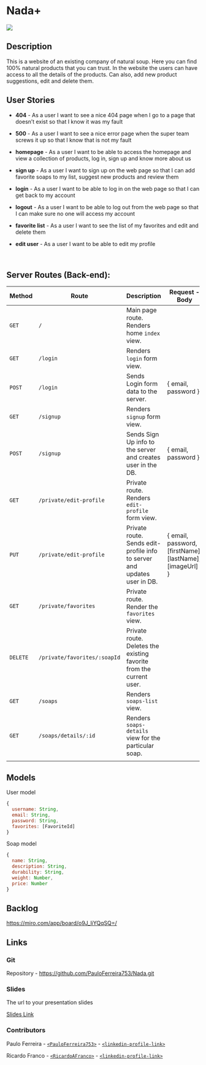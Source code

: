 # Nada+



<img src="C:\Users\Ricardo Franco\Downloads\nada+picture.jpg"  />



## Description

This is a website of an existing company of natural soup. Here you can find 100% natural products that you can trust. In the website the users can have access to all the details of the products.  Can also, add new product suggestions, edit and delete them.  



## User Stories

- **404** - As a user I want to see a nice 404 page when I go to a page that doesn’t exist so that I know it was my fault

- **500** - As a user I want to see a nice error page when the super team screws it up so that I know that is not my fault

- **homepage** - As a user I want to be able to access the homepage and view a collection of products, log in, sign up and know more about us

- **sign up** - As a user I want to sign up on the web page so that I can add favorite soaps to my list, suggest new products and review them

- **login** - As a user I want to be able to log in on the web page so that I can get back to my account

- **logout** - As a user I want to be able to log out from the web page so that I can make sure no one will access my account

- **favorite list** - As a user I want to see the list of my favorites and edit and delete them

- **edit user** - As a user I want to be able to edit my profile

  



<br>



## Server Routes (Back-end):



| **Method** | **Route**                    | **Description**                                              | Request  - Body                                          |
| ---------- | ---------------------------- | ------------------------------------------------------------ | -------------------------------------------------------- |
| `GET`      | `/`                          | Main page route.  Renders home `index` view.                 |                                                          |
| `GET`      | `/login`                     | Renders `login` form view.                                   |                                                          |
| `POST`     | `/login`                     | Sends Login form data to the server.                         | { email, password }                                      |
| `GET`      | `/signup`                    | Renders `signup` form view.                                  |                                                          |
| `POST`     | `/signup`                    | Sends Sign Up info to the server and creates user in the DB. | {  email, password  }                                    |
| `GET`      | `/private/edit-profile`      | Private route. Renders `edit-profile` form view.             |                                                          |
| `PUT`      | `/private/edit-profile`      | Private route. Sends edit-profile info to server and updates user in DB. | { email, password, [firstName], [lastName], [imageUrl] } |
| `GET`      | `/private/favorites`         | Private route. Render the `favorites` view.                  |                                                          |
| `DELETE`   | `/private/favorites/:soapId` | Private route. Deletes the existing favorite from the current user. |                                                          |
| `GET`      | `/soaps`                     | Renders `soaps-list` view.                                   |                                                          |
| `GET`      | `/soaps/details/:id`         | Renders `soaps-details` view for the particular soap.        |                                                          |
|            |                              |                                                              |                                                          |





## Models



User model

```javascript
{
  username: String,
  email: String,
  password: String,
  favorites: [FavoriteId]
}

```



Soap model

```javascript
{
  name: String,
  description: String,
  durability: String,
  weight: Number,
  price: Number
}

```



## Backlog

https://miro.com/app/board/o9J_liYQqSQ=/



## Links



### Git

 Repository - https://github.com/PauloFerreira753/Nada.git



### Slides

The url to your presentation slides

[Slides Link](https://docs.google.com/presentation/d/1P5FIi0vHZBUcgUtmt1M4_lLCO5dwdJ4UOgtJa4ehGfk/edit?usp=sharing)

### Contributors
Paulo Ferreira - [`<PauloFerreira753>`](https://github.com/person1-username) - [`<linkedin-profile-link>`](https://www.linkedin.com/in/person1-username)

Ricardo Franco - [`<RicardoAFranco>`](https://github.com/person2-username) - [`<linkedin-profile-link>`](https://www.linkedin.com/in/person2-username)
